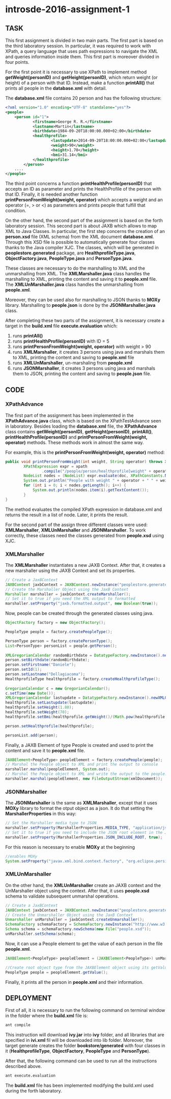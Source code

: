 # introsde-2016-assignment-1

## TASK

This first assignment is divided in two main parts.
The first part is based on the third laboratory session. In particular, it was required to work with XPath, a query language that uses path expressions to navigate the XML and queries information inside them. This first part is moreover divided in four points.

For the first point it is necessary to use XPath to implement method **getWeight(personID)** and **getHeight(personID)**, which return weight (or height) of a person with that ID. Instead, make a function **printAll()** that prints all people in the **database.xml** with detail.

The **database.xml** file contains 20 person and has the following structure:


```xml
<?xml version="1.0" encoding="UTF-8" standalone="yes"?>
<people>
	<person id="1">
        	<firstname>George R. R.</firstname>
        	<lastname>Martin</lastname>
        	<birthdate>1984-09-20T18:00:00.000+02:00</birthdate>
        	<healthprofile>
            		<lastupdate>2014-09-20T18:00:00.000+02:00</lastupdate>
            		<weight>90</weight>
            		<height>1.70</height>
            		<bmi>31.14</bmi>
        	</healthprofile>
    	</person>
    ....   
</people>   
```

The third point concerns a function **printHealthProfile(personID)** that accepts an ID as parameter and prints the HealthProfile of the person with that ID. Finally, it is needed another function **printPersonFromWeight(weight, operator)** which accepts a weight and an operator (=, > or <) as parameters and prints people that fulfill that condition.

On the other hand, the second part of the assignment is based on the forth laboratory session. This second part is about JAXB which allows to map XML to Java Classes. In particular, the first step concerns the creation of an **person.xsd** file (XML schema) from the XML document **database.xml**. Through this XSD file is possible to automatically generate four classes thanks to the Java compiler XJC. The classes, which will be generated in **peoplestore.generated** package, are **HealthprofileType.java**, **ObjectFactory.java**, **PeopleType.java** and **PersonType.java**.

These classes are necessary to do the marshalling to XML and the unmarshalling from XML. The **XMLMarshaller.java** class handles the marshalling to XML, printing the content and saving it to **people.xml** file. The **XMLUnMarshaller.java** class handles the unmarshalling from **people.xml**.

Moreover, they can be used also for marshalling to JSON thanks to **MOXy** library. Marshalling to **people.json** is done by the **JSONMarshaller.java** class.

After completing these two parts of the assignment, it is necessary create a target in the **build.xml** file **execute.evaluation** which:

1. runs **printAll()**
2. runs **printHealthProfile(personID)** with ID = 5
3. runs **printPersonFromWeight(weight, operator)** with weight > 90
4. runs **XMLMarshaller**, it creates 3 persons using java and marshals them to XML, printing the content and saving to **people.xml** file
5. runs **XMLUnMarshaller**, un-marshaling from **people.xml**
6. runs **JSONMarshaller**, it creates 3 persons using java and marshals them to JSON, printing the content and saving to **people.json** file.

## CODE
### XPathAdvance
The first part of the assignment has been implemented in the **XPathAdvance.java** class, which is based on the XPathTestAdvance seen in laboratory. Besides loading the **database.xml** file, the **XPathAdvance** class contains **getWeight(personID)**, **getHeight(personID)**, **printAll()**, **printHealthProfile(personID)** and **printPersonFromWeight(weight, operator)** methods. These methods work in almost the same way.

For example, this is the **printPersonFromWeight(weight, operator)** method:
```java
public void printPersonFromWeight(int weight, String operator) throws XPathExpressionException {
		XPathExpression expr = xpath
				.compile("/people/person/healthprofile[weight" + operator + "" + weight + "]/parent::person");
		NodeList nodes = (NodeList) expr.evaluate(doc, XPathConstants.NODESET);
		System.out.println("People with weight " + operator + " " + weight + "Kg:");
		for (int i = 0; i < nodes.getLength(); i++) {
			System.out.println(nodes.item(i).getTextContent());
		}
}
  ```
The method evaluates the compiled XPath expression in database.xml and returns the result in a list of node. Later, it prints the result.

For the second part of the assign three different classes were used: **XMLMarshaller**, **XMLUnMarshaller** and **JSONMarshaller**. To work correctly, these classes need the classes generated from **people.xsd** using XJC.

### XMLMarshaller
The **XMLMarshaller** instantiates a new JAXB Context. After that, it creates a new marshaller using the JAXB Context and set its properties.
```java
// Create a JaxBContext
JAXBContext jaxbContext = JAXBContext.newInstance("peoplestore.generated");
// Create the Marshaller Object using the JaxB Context
Marshaller marshaller = jaxbContext.createMarshaller();
// Set it to true if you need the XML output to formatted
marshaller.setProperty("jaxb.formatted.output", new Boolean(true));
```
  
Now, people can be created through the generated classes using java.
```java
ObjectFactory factory = new ObjectFactory();

PeopleType people = factory.createPeopleType();

PersonType person = factory.createPersonType();
List<PersonType> personList = people.getPerson();
			
XMLGregorianCalendar randomBirthdate = DatatypeFactory.newInstance().newXMLGregorianCalendar(randomBirthdate());
person.setBirthdate(randomBirthdate);
person.setFirstname("Daniele");
person.setId(1);
person.setLastname("Dellagiacoma");
HealthprofileType healthprofile = factory.createHealthprofileType();
			
GregorianCalendar c = new GregorianCalendar();
c.setTime(new Date());
XMLGregorianCalendar lastupdate = DatatypeFactory.newInstance().newXMLGregorianCalendar(c);
healthprofile.setLastupdate(lastupdate);
healthprofile.setHeight(1.80);
healthprofile.setWeight(70);
healthprofile.setBmi(healthprofile.getWeight()/(Math.pow(healthprofile.getHeight(), 2)));

person.setHealthprofile(healthprofile);

personList.add(person);
  ```
  
Finally, a JAXB Element of type People is created and used to print the content and save it to **people.xml** file.

```java
JAXBElement<PeopleType> peopleElement = factory.createPeople(people);
// Marshal the People object to XML and print the output to console
marshaller.marshal(peopleElement, System.out);
// Marshal the People object to XML and write the output to the people.xml file
marshaller.marshal(peopleElement, new FileOutputStream(xmlDocument));
  ```
### JSONMarshaller

The **JSONMarshaller** is the same as **XMLMarshaller**, except that it uses **MOXy** library to format the otput object as a json. It do that setting the **MarshallerProperties** in this way:

```java
// Set the Marshaller media type to JSON
marshaller.setProperty(MarshallerProperties.MEDIA_TYPE, "application/json");
// Set it to true if you need to include the JSON root element in the JSON output
marshaller.setProperty(MarshallerProperties.JSON_INCLUDE_ROOT, true);
  ```
  
For this reason is necessary to enable **MOXy** at the beginning

```java
//enables MOXy
System.setProperty("javax.xml.bind.context.factory", "org.eclipse.persistence.jaxb.JAXBContextFactory");
  ```

### XMLUnMarshaller

On the other hand, the **XMLUnMarshaller** create an JAXB context and the UnMarshaller object using the context. After that, it uses **people.xsd** schema to validate subsequent unmarshal operations. 

```java
// Create a JaxBContext
JAXBContext jaxbContext = JAXBContext.newInstance("peoplestore.generated");
// Create the Unmarshaller Object using the JaxB Context
Unmarshaller unMarshaller = jaxbContext.createUnmarshaller();
SchemaFactory schemaFactory = SchemaFactory.newInstance("http://www.w3.org/2001/XMLSchema");
Schema schema = schemaFactory.newSchema(new File("people.xsd"));
unMarshaller.setSchema(schema);
  ```
  
  Now, it can use a People element to get the value of each person in the file **people.xml**.
  
 ```java
 JAXBElement<PeopleType> peopleElement = (JAXBElement<PeopleType>) unMarshaller.unmarshal(xmlDocument);

//Create root object type from the JAXBElement object using its getValue() method
PeopleType people = peopleElement.getValue();
   ``` 
  
Finally, it prints all the person in **people.xml** and their information.


## DEPLOYMENT

First of all, it is necessary to run the following command on terminal window in the folder where the **build.xml** file is:
```sh
ant compile
```

This instruction will download **ivy.jar** into **ivy** folder, and all libraries that are specified in **ivi.xml** fil will be downloaded into lib folder. Moreover, the target generate creates the folder **bookstore/generated** with four classes in it (**HealthprofileType**, **ObjectFactory**, **PeopleType** and **PersonType**).

After that, the following command can be used to run all the instructions described above.
```sh
ant execute.evaluation
```

The **build.xml** file has been implemented modifying the build.xml used during the forth laboratory. 


